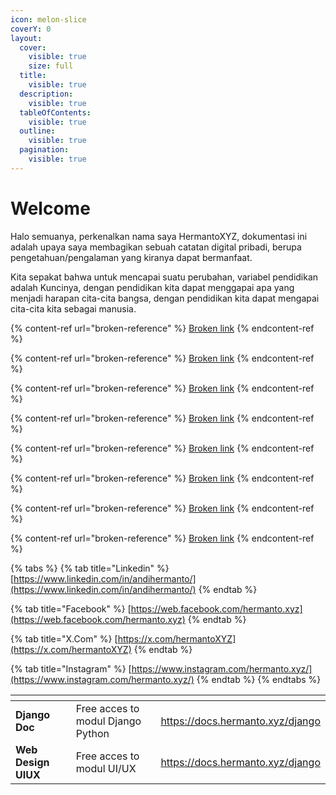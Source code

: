 ```yaml
---
icon: melon-slice
coverY: 0
layout:
  cover:
    visible: true
    size: full
  title:
    visible: true
  description:
    visible: true
  tableOfContents:
    visible: true
  outline:
    visible: true
  pagination:
    visible: true
---
```


# Welcome

Halo semuanya, perkenalkan nama saya HermantoXYZ, dokumentasi ini adalah upaya saya membagikan sebuah catatan digital pribadi, berupa pengetahuan/pengalaman yang kiranya dapat bermanfaat.&#x20;

Kita sepakat bahwa untuk mencapai suatu perubahan, variabel pendidikan adalah Kuncinya, dengan pendidikan kita dapat menggapai apa yang menjadi harapan cita-cita bangsa, dengan pendidikan kita dapat mengapai cita-cita kita sebagai manusia.

{% content-ref url="broken-reference" %}
[Broken link](broken-reference)
{% endcontent-ref %}

{% content-ref url="broken-reference" %}
[Broken link](broken-reference)
{% endcontent-ref %}

{% content-ref url="broken-reference" %}
[Broken link](broken-reference)
{% endcontent-ref %}

{% content-ref url="broken-reference" %}
[Broken link](broken-reference)
{% endcontent-ref %}

{% content-ref url="broken-reference" %}
[Broken link](broken-reference)
{% endcontent-ref %}

{% content-ref url="broken-reference" %}
[Broken link](broken-reference)
{% endcontent-ref %}

{% content-ref url="broken-reference" %}
[Broken link](broken-reference)
{% endcontent-ref %}

{% content-ref url="broken-reference" %}
[Broken link](broken-reference)
{% endcontent-ref %}



{% tabs %}
{% tab title="Linkedin" %}
[https://www.linkedin.com/in/andihermanto/](https://www.linkedin.com/in/andihermanto/)
{% endtab %}

{% tab title="Facebook" %}
[https://web.facebook.com/hermanto.xyz](https://web.facebook.com/hermanto.xyz)
{% endtab %}

{% tab title="X.Com" %}
[https://x.com/hermantoXYZ](https://x.com/hermantoXYZ)
{% endtab %}

{% tab title="Instagram" %}
[https://www.instagram.com/hermanto.xyz/](https://www.instagram.com/hermanto.xyz/)
{% endtab %}
{% endtabs %}

<table data-card-size="large" data-view="cards"><thead><tr><th></th><th></th><th data-hidden data-type="content-ref"></th></tr></thead><tbody><tr><td><strong>Django Doc</strong></td><td>Free acces to modul Django Python</td><td><a href="https://docs.hermanto.xyz/django">https://docs.hermanto.xyz/django</a></td></tr><tr><td><strong>Web Design UIUX</strong></td><td>Free acces to modul UI/UX</td><td><a href="https://docs.hermanto.xyz/django">https://docs.hermanto.xyz/django</a></td></tr></tbody></table>

